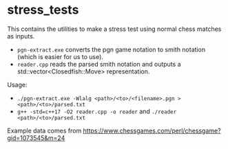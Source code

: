 # stress_tests

This contains the utilities to make a stress test using normal chess matches as inputs.

- `pgn-extract.exe` converts the pgn game notation to smith notation (which is easier for us to use).
- `reader.cpp` reads the parsed smith notation and outputs a std::vector&lt;Closedfish::Move&gt; representation.

Usage:

- `./pgn-extract.exe -Wlalg <path>/<to>/<filename>.pgn > <path>/<to>/parsed.txt`
- `g++ -std=c++17 -O2 reader.cpp -o reader` and `./reader <path>/<to>/parsed.txt`

Example data comes from https://www.chessgames.com/perl/chessgame?gid=1073545&m=24
